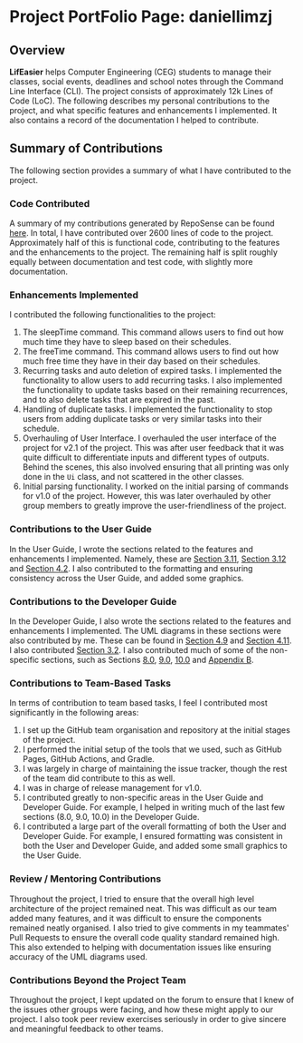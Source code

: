 # Project PortFolio Page: daniellimzj

## Overview

**LifEasier** helps Computer Engineering (CEG) students to manage their classes, social events, deadlines and school notes through the Command Line Interface (CLI).
The project consists of approximately 12k Lines of Code (LoC).
The following describes my personal contributions to the project, and what specific features and enhancements I implemented. It also contains a record of the documentation I helped to contribute.

## Summary of Contributions

The following section provides a summary of what I have contributed to the project.

### Code Contributed

A summary of my contributions generated by RepoSense can be found [here](https://nus-cs2113-ay2021s1.github.io/tp-dashboard/#breakdown=true&search=daniellimzj&sort=groupTitle&sortWithin=title&since=2020-09-27&timeframe=commit&mergegroup=&groupSelect=groupByRepos&checkedFileTypes=docs~functional-code~test-code~other&tabOpen=true&tabType=authorship&tabAuthor=daniellimzj&tabRepo=AY2021S1-CS2113T-W13-4%2Ftp%5Bmaster%5D&authorshipIsMergeGroup=false&authorshipFileTypes=docs~functional-code~test-code~other).
In total, I have contributed over 2600 lines of code to the project. Approximately half of this is functional code, contributing to the features and the enhancements to the project.
The remaining half is split roughly equally between documentation and test code, with slightly more documentation.

### Enhancements Implemented

I contributed the following functionalities to the project:
1. The sleepTime command. This command allows users to find out how much time they have to sleep based on their schedules.
1. The freeTime command. This command allows users to find out how much free time they have in their day based on their schedules.
1. Recurring tasks and auto deletion of expired tasks. I implemented the functionality to allow users to add recurring tasks. I also implemented the functionality to update tasks based on their remaining recurrences, and to also delete tasks that are expired in the past.
1. Handling of duplicate tasks. I implemented the functionality to stop users from adding duplicate tasks or very similar tasks into their schedule.
1. Overhauling of User Interface. I overhauled the user interface of the project for v2.1 of the project. This was after user feedback that it was quite difficult to differentiate inputs and different types of outputs. Behind the scenes, this also involved ensuring that all printing was only done in the `Ui` class, and not scattered in the other classes.
1. Initial parsing functionality. I worked on the initial parsing of commands for v1.0 of the project. However, this was later overhauled by other group members to greatly improve the user-friendliness of the project.


### Contributions to the User Guide

In the User Guide, I wrote the sections related to the features and enhancements I implemented.
Namely, these are [Section 3.11](https://ay2021s1-cs2113t-w13-4.github.io/tp/UserGuide#311-viewing-available-free-time-freetime),
[Section 3.12](https://ay2021s1-cs2113t-w13-4.github.io/tp/UserGuide#312-viewing-available-sleep-time-sleeptime)
 and [Section 4.2](https://ay2021s1-cs2113t-w13-4.github.io/tp/UserGuide#42-recurring-tasks-and-auto-deletion).
I also contributed to the formatting and ensuring consistency across the User Guide, and added some graphics.
### Contributions to the Developer Guide

In the Developer Guide, I also wrote the sections related to the features and enhancements I implemented. The UML diagrams in these sections were also contributed by me.
These can be found in [Section 4.9](https://ay2021s1-cs2113t-w13-4.github.io/tp/DeveloperGuide#410-displaying-free-time-and-sleep-time-daniel) and [Section 4.11](https://ay2021s1-cs2113t-w13-4.github.io/tp/DeveloperGuide#412-recurring-tasks-and-auto-deletion-daniel).
I also contributed [Section 3.2](https://ay2021s1-cs2113t-w13-4.github.io/tp/DeveloperGuide#32-components).
I also contributed much of some of the non-specific sections, such as Sections [8.0](https://ay2021s1-cs2113t-w13-4.github.io/tp/DeveloperGuide#80-documentation), [9.0](https://ay2021s1-cs2113t-w13-4.github.io/tp/DeveloperGuide#90-testing--logging), [10.0](https://ay2021s1-cs2113t-w13-4.github.io/tp/DeveloperGuide#100-dev-ops) and [Appendix B](https://ay2021s1-cs2113t-w13-4.github.io/tp/DeveloperGuide#appendix-b-effort).

### Contributions to Team-Based Tasks

In terms of contribution to team based tasks, I feel I contributed most significantly in the following areas:
1. I set up the GitHub team organisation and repository at the initial stages of the project.
1. I performed the initial setup of the tools that we used, such as GitHub Pages, GitHub Actions, and Gradle.
1. I was largely in charge of maintaining the issue tracker, though the rest of the team did contribute to this as well.
1. I was in charge of release management for v1.0.
1. I contributed greatly to non-specific areas in the User Guide and Developer Guide. For example, I helped in writing much of the last few sections (8.0, 9.0, 10.0) in the Developer Guide.
1. I contributed a large part of the overall formatting of both the User and Developer Guide. For example, I ensured formatting was consistent in both the User and Developer Guide, and added some small graphics to the User Guide.

### Review / Mentoring Contributions

Throughout the project, I tried to ensure that the overall high level architecture of the project remained neat. This was difficult as our team added many features, and it was difficult to ensure the components remained neatly organised.
I also tried to give comments in my teammates' Pull Requests to ensure the overall code quality standard remained high.
This also extended to helping with documentation issues like ensuring accuracy of the UML diagrams used.

### Contributions Beyond the Project Team

Throughout the project, I kept updated on the forum to ensure that I knew of the issues other groups were facing, and how these might apply to our project.
I also took peer review exercises seriously in order to give sincere and meaningful feedback to other teams.